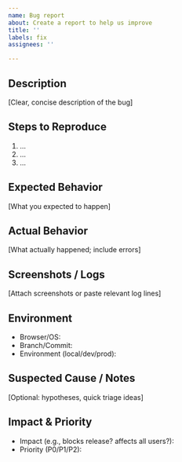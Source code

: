 ```yaml
---
name: Bug report
about: Create a report to help us improve
title: ''
labels: fix
assignees: ''

---
```


## Description
[Clear, concise description of the bug]

## Steps to Reproduce
1) …
2) …
3) …

## Expected Behavior
[What you expected to happen]

## Actual Behavior
[What actually happened; include errors]

## Screenshots / Logs
[Attach screenshots or paste relevant log lines]

## Environment
- Browser/OS:
- Branch/Commit:
- Environment (local/dev/prod):

## Suspected Cause / Notes
[Optional: hypotheses, quick triage ideas]

## Impact & Priority
- Impact (e.g., blocks release? affects all users?):
- Priority (P0/P1/P2):

